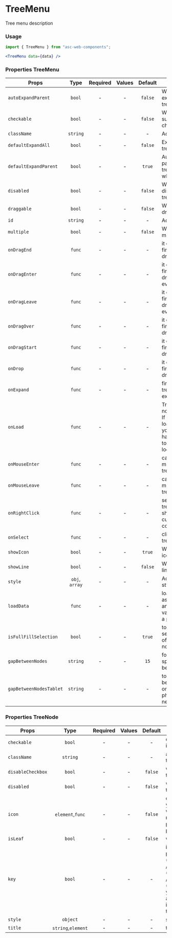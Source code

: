 # TreeMenu

Tree menu description

### Usage

```js
import { TreeMenu } from "asc-web-components";
```

```jsx
<TreeMenu data={data} />
```

### Properties TreeMenu

| Props                 |        Type        | Required | Values | Default | Description                                                                                             |
| --------------------- | :----------------: | :------: | :----: | :-----: | ------------------------------------------------------------------------------------------------------- |
| `autoExpandParent`    |       `bool`       |    -     |   -    | `false` | Whether auto expand parent treeNodes                                                                    |
| `checkable`           |       `bool`       |    -     |   -    | `false` | Whether support checked                                                                                 |
| `className`           |      `string`      |    -     |   -    |    -    | Accepts class                                                                                           |
| `defaultExpandAll`    |       `bool`       |    -     |   -    | `false` | Expand all treeNodes                                                                                    |
| `defaultExpandParent` |       `bool`       |    -     |   -    | `true`  | Auto expand parent treeNodes when init                                                                  |
| `disabled`            |       `bool`       |    -     |   -    | `false` | Whether disabled the tree                                                                               |
| `draggable`           |       `bool`       |    -     |   -    | `false` | Whether can drag treeNode                                                                               |
| `id`                  |      `string`      |    -     |   -    |    -    | Accepts id                                                                                              |
| `multiple`            |       `bool`       |    -     |   -    | `false` | Whether multiple select                                                                                 |
| `onDragEnd`           |       `func`       |    -     |   -    |    -    | it execs when fire the tree's dragend event                                                             |
| `onDragEnter`         |       `func`       |    -     |   -    |    -    | it execs when fire the tree's dragenter event                                                           |
| `onDragLeave`         |       `func`       |    -     |   -    |    -    | it execs when fire the tree's dragleave event                                                           |
| `onDragOver`          |       `func`       |    -     |   -    |    -    | it execs when fire the tree's dragover event                                                            |
| `onDragStart`         |       `func`       |    -     |   -    |    -    | it execs when fire the tree's dragstart event                                                           |
| `onDrop`              |       `func`       |    -     |   -    |    -    | it execs when fire the tree's drop event                                                                |
| `onExpand`            |       `func`       |    -     |   -    |    -    | fire on treeNode expand or not                                                                          |
| `onLoad`              |       `func`       |    -     |   -    |    -    | Trigger when a node is loaded. If you set the loadedKeys, you must handle onLoad to avoid infinity loop |
| `onMouseEnter`        |       `func`       |    -     |   -    |    -    | call when mouse enter a treeNode                                                                        |
| `onMouseLeave`        |       `func`       |    -     |   -    |    -    | call when mouse leave a treeNode                                                                        |
| `onRightClick`        |       `func`       |    -     |   -    |    -    | select current treeNode and show customized contextmenu                                                 |
| `onSelect`            |       `func`       |    -     |   -    |    -    | click the treeNode to fire                                                                              |
| `showIcon`            |       `bool`       |    -     |   -    | `true`  | Whether show icon                                                                                       |
| `showLine`            |       `bool`       |    -     |   -    | `false` | Whether show line                                                                                       |
| `style`               |   `obj`, `array`   |    -     |   -    |    -    | Accepts css style                                                                                       |
| `loadData`            |       `func`       |    -     |   -    |    -    | load data asynchronously and the return value should be a promise                                       |
| `isFullFillSelection` |       `bool`       |    -     |   -    | `true`  | to select the selection style of the active node                                                        |
| `gapBetweenNodes`     |      `string`      |    -     |   -    |   `15`  | for setting the spacing between nodes                                                                   |
|`gapBetweenNodesTablet`|      `string`      |    -     |   -    |    -    | to set spacing between nodes on tablets and phones (if necessary)                                       |

### Properties TreeNode

| Props             |        Type        | Required | Values | Default | Description                                                                                                                                                                 |
| ----------------- | :----------------: | :------: | :----: | :-----: | --------------------------------------------------------------------------------------------------------------------------------------------------------------------------- |
| `checkable`       |       `bool`       |    -     |   -    |    -    | control node checkable if Tree is checkable                                                                                                                                 |
| `className`       |      `string`      |    -     |   -    |    -    | additional class to treeNode                                                                                                                                                |
| `disableCheckbox` |       `bool`       |    -     |   -    | `false` | whether disable the treeNode' checkbox                                                                                                                                      |
| `disabled`        |       `bool`       |    -     |   -    | `false` | whether disabled the treeNode                                                                                                                                               |
| `icon`            |  `element`,`func`  |    -     |   -    | `false` | customize icon. When you pass component, whose render will receive full TreeNode props as component props                                                                   |
| `isLeaf`          |       `bool`       |    -     |   -    | `false` | whether it's leaf node                                                                                                                                                      |
| `key`             |       `bool`       |    -     |   -    |    -    | it's used with tree props's (default)ExpandedKeys / (default)CheckedKeys / (default)SelectedKeys. you'd better to set it, and it must be unique in the tree's all treeNodes |
| `style`           |      `object`      |    -     |   -    |    -    | set style to treeNode                                                                                                                                                       |
| `title`           | `string`,`element` |    -     |   -    |    -    | tree/subTree's title                                                                                                                                                        |
